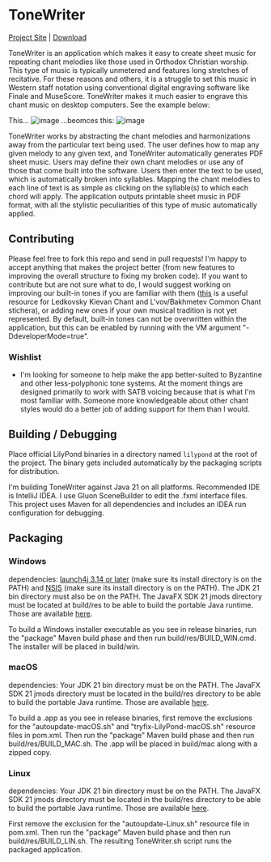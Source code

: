 # ToneWriter

[Project Site](https://github.com/tac550/ToneWriter) | [Download](https://github.com/tac550/ToneWriter/releases)

ToneWriter is an application which makes it easy to create sheet music for repeating chant melodies like those used in Orthodox Christian worship. This type of music is typically unmetered and features long stretches of recitative. For these reasons and others, it is a struggle to set this music in Western staff notation using conventional digital engraving software like Finale and MuseScore. ToneWriter makes it much easier to engrave this chant music on desktop computers. See the example below:

This...
![image](https://github.com/tac550/ToneWriter/assets/9357248/15e542da-3eed-4c72-9262-9481d4f83e28)
...beomces this:
![image](https://github.com/tac550/ToneWriter/assets/9357248/72ae7d53-08e1-4162-ad58-462854b0d902)

ToneWriter works by abstracting the chant melodies and harmonizations away from the particular text being used. The user defines how to map any given melody to any given text, and ToneWriter automatically generates PDF sheet music. Users may define their own chant melodies or use any of those that come built into the software. Users then enter the text to be used, which is automatically broken into syllables. Mapping the chant melodies to each line of text is as simple as clicking on the syllable(s) to which each chord will apply. The application outputs printable sheet music in PDF format, with all the stylistic peculiarities of this type of music automatically applied.

## Contributing

Please feel free to fork this repo and send in pull requests! I'm happy to accept anything that makes the project better (from new features to improving the overall structure to fixing my broken code). If you want to contribute but are not sure what to do, I would suggest working on improving our built-in tones if you are familiar with them ([this](https://oca.org/liturgics/learning-the-tones) is a useful resource for Ledkovsky Kievan Chant and L'vov/Bakhmetev Common Chant stichera), or adding new ones if your own musical tradition is not yet represented. By default, built-in tones can not be overwritten within the application, but this can be enabled by running with the VM argument "-DdeveloperMode=true".

### Wishlist

 - I'm looking for someone to help make the app better-suited to Byzantine and other less-polyphonic tone systems. At the moment things are designed primarily to work with SATB voicing because that is what I'm most familiar with. Someone more knowledgeable about other chant styles would do a better job of adding support for them than I would.

## Building / Debugging

Place official LilyPond binaries in a directory named `lilypond` at the root of the project.
The binary gets included automatically by the packaging scripts for distribution.

I'm building ToneWriter against Java 21 on all platforms. Recommended IDE is IntelliJ IDEA. I use Gluon SceneBuilder to edit the .fxml interface files. This project uses Maven for all dependencies and includes an IDEA run configuration for debugging.

## Packaging

### Windows

dependencies: [launch4j 3.14 or later](http://launch4j.sourceforge.net/) (make sure its install directory is on the PATH) and [NSIS](https://sourceforge.net/projects/nsis/) (make sure its install directory is on the PATH). The JDK 21 bin directory must also be on the PATH. The JavaFX SDK 21 jmods directory must be located at build/res to be able to build the portable Java runtime. Those are available [here](https://gluonhq.com/products/javafx/).

To build a Windows installer executable as you see in release binaries, run the "package" Maven build phase and then run build/res/BUILD_WIN.cmd. The installer will be placed in build/win.

### macOS

dependencies: Your JDK 21 bin directory must be on the PATH. The JavaFX SDK 21 jmods directory must be located in the build/res directory to be able to build the portable Java runtime. Those are available [here](https://gluonhq.com/products/javafx/).

To build a .app as you see in release binaries, first remove the exclusions for the "autoupdate-macOS.sh" and "tryfix-LilyPond-macOS.sh" resource files in pom.xml. Then run the "package" Maven build phase and then run build/res/BUILD_MAC.sh. The .app will be placed in build/mac along with a zipped copy.

### Linux

dependencies: Your JDK 21 bin directory must be on the PATH. The JavaFX SDK 21 jmods directory must be located in the build/res directory to be able to build the portable Java runtime. Those are available [here](https://gluonhq.com/products/javafx/).

First remove the exclusion for the "autoupdate-Linux.sh" resource file in pom.xml. Then run the "package" Maven build phase and then run build/res/BUILD_LIN.sh. The resulting ToneWriter.sh script runs the packaged application.
